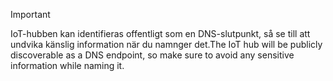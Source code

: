 > [!IMPORTANT]
> <span data-ttu-id="b3369-101">IoT-hubben kan identifieras offentligt som en DNS-slutpunkt, så se till att undvika känslig information när du namnger det.</span><span class="sxs-lookup"><span data-stu-id="b3369-101">The IoT hub will be publicly discoverable as a DNS endpoint, so make sure to avoid any sensitive information while naming it.</span></span>
>

